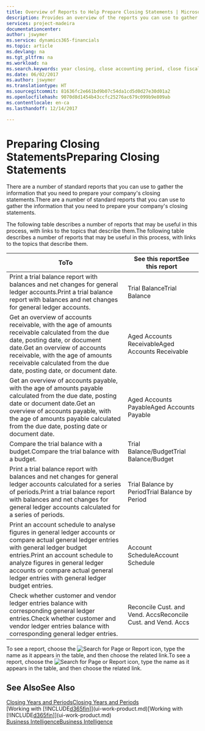 ```yaml
---
title: Overview of Reports to Help Prepare Closing Statements | Microsoft Docs
description: Provides an overview of the reports you can use to gather information to prepare your company's closing statements when closing the fiscal year.
services: project-madeira
documentationcenter: 
author: jswymer
ms.service: dynamics365-financials
ms.topic: article
ms.devlang: na
ms.tgt_pltfrm: na
ms.workload: na
ms.search.keywords: year closing, close accounting period, close fiscal year, aging, creditor payments, vendor payments, assets, liabilities, equity, analysis, reporting, financial report, business intelligence, BI, Power Bi, KPI
ms.date: 06/02/2017
ms.author: jswymer
ms.translationtype: HT
ms.sourcegitcommit: 81636fc2e661bd9b07c54da1cd5d0d27e30d01a2
ms.openlocfilehash: 9070d8d1454b43ccfc25276ac679c099b9e809ab
ms.contentlocale: en-ca
ms.lasthandoff: 12/14/2017

---
```

# <a name="preparing-closing-statements"></a><span data-ttu-id="7699c-103">Preparing Closing Statements</span><span class="sxs-lookup"><span data-stu-id="7699c-103">Preparing Closing Statements</span></span>
<span data-ttu-id="7699c-104">There are a number of standard reports that you can use to gather the information that you need to prepare your company's closing statements.</span><span class="sxs-lookup"><span data-stu-id="7699c-104">There are a number of standard reports that you can use to gather the information that you need to prepare your company's closing statements.</span></span>

<span data-ttu-id="7699c-105">The following table describes a number of reports that may be useful in this process, with links to the topics that describe them.</span><span class="sxs-lookup"><span data-stu-id="7699c-105">The following table describes a number of reports that may be useful in this process, with links to the topics that describe them.</span></span>

| <span data-ttu-id="7699c-106">To</span><span class="sxs-lookup"><span data-stu-id="7699c-106">To</span></span> | <span data-ttu-id="7699c-107">See this report</span><span class="sxs-lookup"><span data-stu-id="7699c-107">See this report</span></span> |
| --- | --- |
| <span data-ttu-id="7699c-108">Print a trial balance report with balances and net changes for general ledger accounts.</span><span class="sxs-lookup"><span data-stu-id="7699c-108">Print a trial balance report with balances and net changes for general ledger accounts.</span></span> |<span data-ttu-id="7699c-109">Trial Balance</span><span class="sxs-lookup"><span data-stu-id="7699c-109">Trial Balance</span></span> |
| <span data-ttu-id="7699c-110">Get an overview of accounts receivable, with the age of amounts receivable calculated from the due date, posting date, or document date.</span><span class="sxs-lookup"><span data-stu-id="7699c-110">Get an overview of accounts receivable, with the age of amounts receivable calculated from the due date, posting date, or document date.</span></span> |<span data-ttu-id="7699c-111">Aged Accounts Receivable</span><span class="sxs-lookup"><span data-stu-id="7699c-111">Aged Accounts Receivable</span></span> |
| <span data-ttu-id="7699c-112">Get an overview of accounts payable, with the age of amounts payable calculated from the due date, posting date or document date.</span><span class="sxs-lookup"><span data-stu-id="7699c-112">Get an overview of accounts payable, with the age of amounts payable calculated from the due date, posting date or document date.</span></span> |<span data-ttu-id="7699c-113">Aged Accounts Payable</span><span class="sxs-lookup"><span data-stu-id="7699c-113">Aged Accounts Payable</span></span> |
| <span data-ttu-id="7699c-114">Compare the trial balance with a budget.</span><span class="sxs-lookup"><span data-stu-id="7699c-114">Compare the trial balance with a budget.</span></span> |<span data-ttu-id="7699c-115">Trial Balance/Budget</span><span class="sxs-lookup"><span data-stu-id="7699c-115">Trial Balance/Budget</span></span> |
| <span data-ttu-id="7699c-116">Print a trial balance report with balances and net changes for general ledger accounts calculated for a series of periods.</span><span class="sxs-lookup"><span data-stu-id="7699c-116">Print a trial balance report with balances and net changes for general ledger accounts calculated for a series of periods.</span></span> |<span data-ttu-id="7699c-117">Trial Balance by Period</span><span class="sxs-lookup"><span data-stu-id="7699c-117">Trial Balance by Period</span></span> |
| <span data-ttu-id="7699c-118">Print an account schedule to analyse figures in general ledger accounts or compare actual general ledger entries with general ledger budget entries.</span><span class="sxs-lookup"><span data-stu-id="7699c-118">Print an account schedule to analyze figures in general ledger accounts or compare actual general ledger entries with general ledger budget entries.</span></span> |<span data-ttu-id="7699c-119">Account Schedule</span><span class="sxs-lookup"><span data-stu-id="7699c-119">Account Schedule</span></span> |
| <span data-ttu-id="7699c-120">Check whether customer and vendor ledger entries balance with corresponding general ledger entries.</span><span class="sxs-lookup"><span data-stu-id="7699c-120">Check whether customer and vendor ledger entries balance with corresponding general ledger entries.</span></span> |<span data-ttu-id="7699c-121">Reconcile Cust. and Vend. Accs</span><span class="sxs-lookup"><span data-stu-id="7699c-121">Reconcile Cust. and Vend. Accs</span></span> |

<span data-ttu-id="7699c-122">To see a report, choose the ![Search for Page or Report](media/ui-search/search_small.png "Search for Page or Report icon") icon, type the name as it appears in the table, and then choose the related link.</span><span class="sxs-lookup"><span data-stu-id="7699c-122">To see a report, choose the ![Search for Page or Report](media/ui-search/search_small.png "Search for Page or Report icon") icon, type the name as it appears in the table, and then choose the related link.</span></span>

## <a name="see-also"></a><span data-ttu-id="7699c-123">See Also</span><span class="sxs-lookup"><span data-stu-id="7699c-123">See Also</span></span>
[<span data-ttu-id="7699c-124">Closing Years and Periods</span><span class="sxs-lookup"><span data-stu-id="7699c-124">Closing Years and Periods</span></span>](year-close-years-periods.md)  
<span data-ttu-id="7699c-125">[Working with [!INCLUDE[d365fin](includes/d365fin_md.md)]](ui-work-product.md)</span><span class="sxs-lookup"><span data-stu-id="7699c-125">[Working with [!INCLUDE[d365fin](includes/d365fin_md.md)]](ui-work-product.md)</span></span>  
[<span data-ttu-id="7699c-126">Business Intelligence</span><span class="sxs-lookup"><span data-stu-id="7699c-126">Business Intelligence</span></span>](bi.md)

